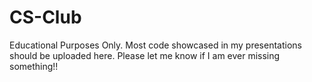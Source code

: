 # CS-Club
Educational Purposes Only. Most code showcased in my presentations should be uploaded here. Please let me know if I am ever missing something!!
